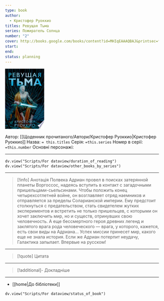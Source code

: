 ```yaml
---
type: book
author:
  - Кристофер Руоккио
titles: Ревущая Тьма
series: Пожиратель Солнца
number: "2"
cover: http://books.google.com/books/content?id=MHIqEAAAQBAJ&printsec=frontcover&img=1&zoom=1&edge=curl&source=gbs_api
start:
end:
status: planning
---
```

![cover|150](media/cover!150-360.jpg)

Автор: [[Щоденник прочитаного/Автори/Кристофер Руоккио|Кристофер Руоккио]]
Назва: `= this.titles`
Серія:  `=this.series`
Номер в серії: `=this.number`
Основні персонажі:

---
```dataviewjs
dv.view("Scripts/For dataview/duration_of_reading")
dv.view("Scripts/For dataview/other_books_by_series")
```

---
>[!info] Анотація
>Полвека Адриан провел в поисках затерянной планеты Воргоссос, надеясь вступить в контакт с загадочными пришельцами-сьельсинами. Чтобы положить конец четырехсотлетней войне, он возглавляет отряд наемников и отправляется за пределы Соларианской империи. Ему предстоит столкнуться с предательством, стать свидетелем жутких экспериментов и встретить не только пришельцев, с которыми он хочет заключить мир, но и существ, отринувших свою человечность. А еще бессмертного героя древних легенд и заклятого врага рода человеческого — врага, у которого, кажется, есть свои виды на Адриана… Успех миссии принесет мир, какого еще не знала история. Если же Адриан потерпит неудачу, Галактика запылает. Впервые на русском!
___

>[!quote] Цитата

---
>[!additional]- Докладніше

---

- [[home|До бібліотеки]]

```dataviewjs
dv.view("Scripts/For dataview/status_of_book")
```